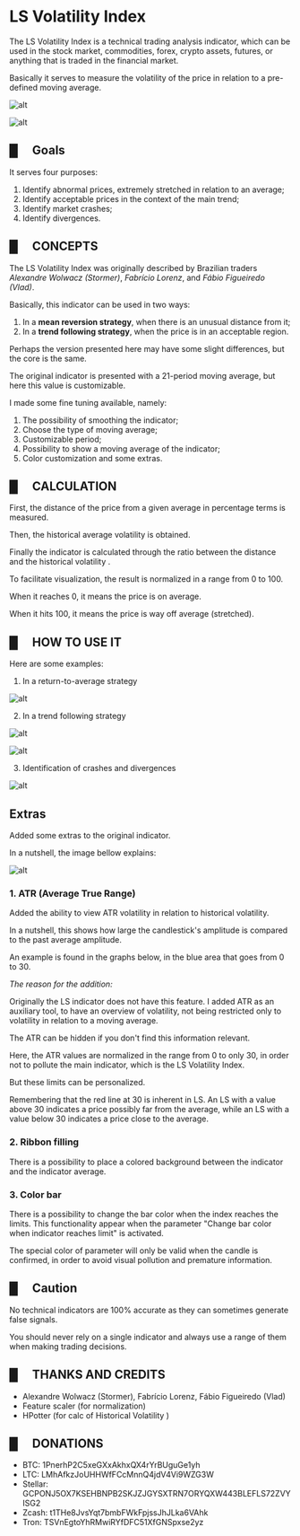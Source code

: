 # LS Volatility Index
The LS Volatility Index is a technical trading analysis indicator, which can be used in the stock market, commodities, forex, crypto assets, futures, or anything that is traded in the financial market.

Basically it serves to measure the volatility of the price in relation to a pre-defined moving average.

![alt](images/07.png)


![alt](images/06.png)

## █  Goals

It serves four purposes:

1. Identify abnormal prices, extremely stretched in relation to an average;
2. Identify acceptable prices in the context of the main trend;
3. Identify market crashes;
4. Identify divergences.

## █  CONCEPTS

The LS Volatility Index was originally described by Brazilian traders *Alexandre Wolwacz (Stormer)*, *Fabrício Lorenz*, and *Fábio Figueiredo (Vlad)*.

Basically, this indicator can be used in two ways:

1. In a **mean reversion strategy**, when there is an unusual distance from it;
2. In a **trend following strategy**, when the price is in an acceptable region.

Perhaps the version presented here may have some slight differences, but the core is the same.

The original indicator is presented with a 21-period moving average, but here this value is customizable.

I made some fine tuning available, namely:

1. The possibility of smoothing the indicator;
2. Choose the type of moving average;
3. Customizable period;
4. Possibility to show a moving average of the indicator;
5. Color customization and some extras.

## █  CALCULATION

First, the distance of the price from a given average in percentage terms is measured.

Then, the historical average volatility is obtained.

Finally the indicator is calculated through the ratio between the distance and the historical volatility .

To facilitate visualization, the result is normalized in a range from 0 to 100.

When it reaches 0, it means the price is on average.

When it hits 100, it means the price is way off average (stretched).

## █  HOW TO USE IT

Here are some examples:

1. In a return-to-average strategy

![alt](images/01.png)

2. In a trend following strategy
   
![alt](images/02.png)

![alt](images/03.png)

3. Identification of crashes and divergences

![alt](images/04.png)

## Extras

Added some extras to the original indicator. 

In a nutshell, the image bellow explains:

![alt](images/05.png)

### 1. ATR (Average True Range)

Added the ability to view ATR volatility in relation to historical volatility.

In a nutshell, this shows how large the candlestick's amplitude is compared to the past average amplitude.

An example is found in the graphs below, in the blue area that goes from 0 to 30.

*The reason for the addition:*

Originally the LS indicator does not have this feature.
I added ATR as an auxiliary tool, to have an overview of volatility,
not being restricted only to volatility in relation to a moving average.

The ATR can be hidden if you don't find this information relevant.

Here, the ATR values ​​are normalized in the range from 0 to only 30, in order not to pollute the main indicator, which is the LS Volatility Index.

But these limits can be personalized.

Remembering that the red line at 30 is inherent in LS.
An LS with a value above 30 indicates a price possibly far from the average, while an LS with a value below 30 indicates a price close to the average.

### 2. Ribbon filling

There is a possibility to place a colored background between the indicator and the indicator average.

### 3. Color bar
There is a possibility to change the bar color when the index reaches the limits. This functionality appear when the parameter "Change bar color when indicator reaches limit" is activated.

The special color of parameter will only be valid when the candle is confirmed, in order to avoid visual pollution and premature information.

## █  Caution

No technical indicators are 100% accurate as they can sometimes generate false signals.

You should never rely on a single indicator and always use a range of them when making trading decisions.

## █  THANKS AND CREDITS

- Alexandre Wolwacz (Stormer), Fabrício Lorenz, Fábio Figueiredo (Vlad)
- Feature scaler (for normalization)
- HPotter (for calc of Historical Volatility )

## █  DONATIONS

- BTC: 1PnerhP2C5xeGXxAkhxQX4rYrBUguGe1yh
- LTC: LMhAfkzJoUHHWfFCcMnnQ4jdV4Vi9WZG3W
- Stellar: GCPONJ5OX7KSEHBNPB2SKJZJGYSXTRN7ORYQXW443BLEFLS72ZVYISG2
- Zcash: t1THe8JvsYqt7bmbFWkFpjssJhJLka6VAhk
- Tron: TSVnEgtoYhRMwiRYfDFC51XfGNSpxse2yz
